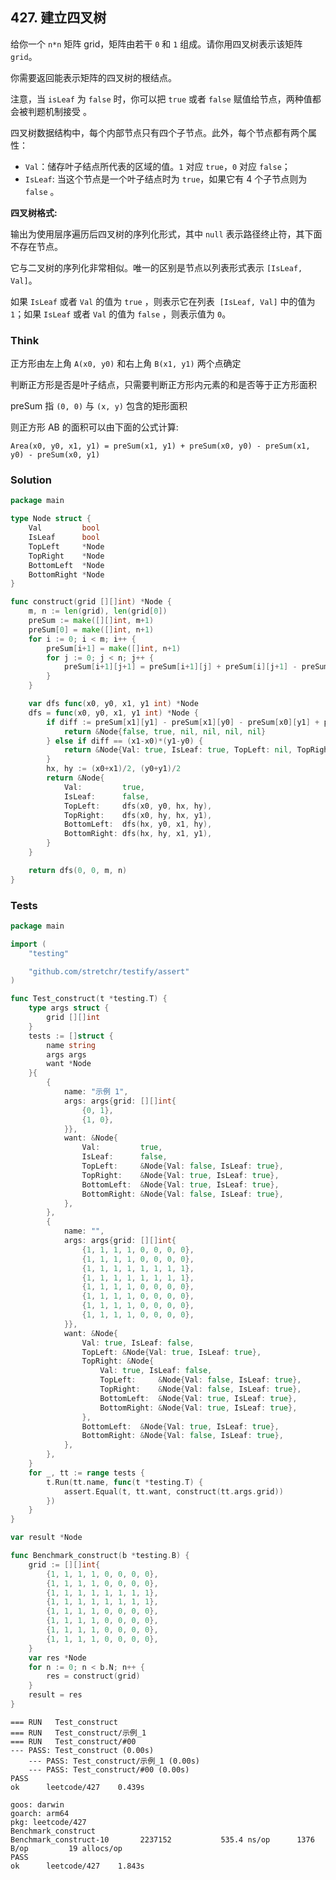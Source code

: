 ## 427. 建立四叉树

给你一个 `n*n` 矩阵 grid，矩阵由若干 `0` 和 `1` 组成。请你用四叉树表示该矩阵 `grid`。

你需要返回能表示矩阵的四叉树的根结点。

注意，当 `isLeaf` 为 `false` 时，你可以把 `true` 或者 `false` 赋值给节点，两种值都会被判题机制接受 。

四叉树数据结构中，每个内部节点只有四个子节点。此外，每个节点都有两个属性：

- `Val`：储存叶子结点所代表的区域的值。`1` 对应 `true`，`0` 对应 `false`；
- `IsLeaf`: 当这个节点是一个叶子结点时为 `true`，如果它有 4 个子节点则为 `false` 。

**四叉树格式:**

输出为使用层序遍历后四叉树的序列化形式，其中 `null` 表示路径终止符，其下面不存在节点。

它与二叉树的序列化非常相似。唯一的区别是节点以列表形式表示 `[IsLeaf, Val]`。

如果 `IsLeaf` 或者 `Val` 的值为 `true` ，则表示它在列表  `[IsLeaf, Val]` 中的值为 `1`；如果 `IsLeaf` 或者 `Val` 的值为 `false` ，则表示值为 `0`。

### Think

正方形由左上角 `A(x0, y0)` 和右上角 `B(x1, y1)` 两个点确定

判断正方形是否是叶子结点，只需要判断正方形内元素的和是否等于正方形面积

preSum 指 `(0, 0)` 与 `(x, y)` 包含的矩形面积

则正方形 AB 的面积可以由下面的公式计算:

`Area(x0, y0, x1, y1) = preSum(x1, y1) + preSum(x0, y0) - preSum(x1, y0) - preSum(x0, y1)`

### Solution

```go
package main

type Node struct {
	Val         bool
	IsLeaf      bool
	TopLeft     *Node
	TopRight    *Node
	BottomLeft  *Node
	BottomRight *Node
}

func construct(grid [][]int) *Node {
	m, n := len(grid), len(grid[0])
	preSum := make([][]int, m+1)
	preSum[0] = make([]int, n+1)
	for i := 0; i < m; i++ {
		preSum[i+1] = make([]int, n+1)
		for j := 0; j < n; j++ {
			preSum[i+1][j+1] = preSum[i+1][j] + preSum[i][j+1] - preSum[i][j] + grid[i][j]
		}
	}

	var dfs func(x0, y0, x1, y1 int) *Node
	dfs = func(x0, y0, x1, y1 int) *Node {
		if diff := preSum[x1][y1] - preSum[x1][y0] - preSum[x0][y1] + preSum[x0][y0]; diff == 0 {
			return &Node{false, true, nil, nil, nil, nil}
		} else if diff == (x1-x0)*(y1-y0) {
			return &Node{Val: true, IsLeaf: true, TopLeft: nil, TopRight: nil, BottomLeft: nil, BottomRight: nil}
		}
		hx, hy := (x0+x1)/2, (y0+y1)/2
		return &Node{
			Val:         true,
			IsLeaf:      false,
			TopLeft:     dfs(x0, y0, hx, hy),
			TopRight:    dfs(x0, hy, hx, y1),
			BottomLeft:  dfs(hx, y0, x1, hy),
			BottomRight: dfs(hx, hy, x1, y1),
		}
	}

	return dfs(0, 0, m, n)
}
```

### Tests

```go
package main

import (
	"testing"

	"github.com/stretchr/testify/assert"
)

func Test_construct(t *testing.T) {
	type args struct {
		grid [][]int
	}
	tests := []struct {
		name string
		args args
		want *Node
	}{
		{
			name: "示例 1",
			args: args{grid: [][]int{
				{0, 1},
				{1, 0},
			}},
			want: &Node{
				Val:         true,
				IsLeaf:      false,
				TopLeft:     &Node{Val: false, IsLeaf: true},
				TopRight:    &Node{Val: true, IsLeaf: true},
				BottomLeft:  &Node{Val: true, IsLeaf: true},
				BottomRight: &Node{Val: false, IsLeaf: true},
			},
		},
		{
			name: "",
			args: args{grid: [][]int{
				{1, 1, 1, 1, 0, 0, 0, 0},
				{1, 1, 1, 1, 0, 0, 0, 0},
				{1, 1, 1, 1, 1, 1, 1, 1},
				{1, 1, 1, 1, 1, 1, 1, 1},
				{1, 1, 1, 1, 0, 0, 0, 0},
				{1, 1, 1, 1, 0, 0, 0, 0},
				{1, 1, 1, 1, 0, 0, 0, 0},
				{1, 1, 1, 1, 0, 0, 0, 0},
			}},
			want: &Node{
				Val: true, IsLeaf: false,
				TopLeft: &Node{Val: true, IsLeaf: true},
				TopRight: &Node{
					Val: true, IsLeaf: false,
					TopLeft:     &Node{Val: false, IsLeaf: true},
					TopRight:    &Node{Val: false, IsLeaf: true},
					BottomLeft:  &Node{Val: true, IsLeaf: true},
					BottomRight: &Node{Val: true, IsLeaf: true},
				},
				BottomLeft:  &Node{Val: true, IsLeaf: true},
				BottomRight: &Node{Val: false, IsLeaf: true},
			},
		},
	}
	for _, tt := range tests {
		t.Run(tt.name, func(t *testing.T) {
			assert.Equal(t, tt.want, construct(tt.args.grid))
		})
	}
}

var result *Node

func Benchmark_construct(b *testing.B) {
	grid := [][]int{
		{1, 1, 1, 1, 0, 0, 0, 0},
		{1, 1, 1, 1, 0, 0, 0, 0},
		{1, 1, 1, 1, 1, 1, 1, 1},
		{1, 1, 1, 1, 1, 1, 1, 1},
		{1, 1, 1, 1, 0, 0, 0, 0},
		{1, 1, 1, 1, 0, 0, 0, 0},
		{1, 1, 1, 1, 0, 0, 0, 0},
		{1, 1, 1, 1, 0, 0, 0, 0},
	}
	var res *Node
	for n := 0; n < b.N; n++ {
		res = construct(grid)
	}
	result = res
}
```

```plaintext
=== RUN   Test_construct
=== RUN   Test_construct/示例_1
=== RUN   Test_construct/#00
--- PASS: Test_construct (0.00s)
    --- PASS: Test_construct/示例_1 (0.00s)
    --- PASS: Test_construct/#00 (0.00s)
PASS
ok  	leetcode/427	0.439s
```

```plaintext
goos: darwin
goarch: arm64
pkg: leetcode/427
Benchmark_construct
Benchmark_construct-10    	 2237152	       535.4 ns/op	    1376 B/op	      19 allocs/op
PASS
ok  	leetcode/427	1.843s
```
